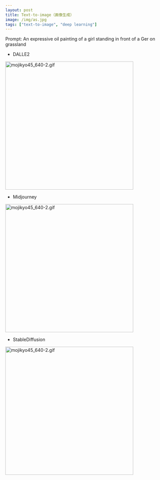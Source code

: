 ```yaml
---
layout: post
title: Text-to-image（画像生成）
image: /img/as.jpg
tags: ["text-to-image", "deep learning"]
---
```


Prompt: An expressive oil painting of a girl standing in front of a Ger on grassland

- DALLE2

<img width="400" alt="mojikyo45_640-2.gif" src="https://user-images.githubusercontent.com/68838083/206990701-122c5243-df1d-47bf-88da-a707d2da5c13.jpg">



- Midjourney

<img width="400" alt="mojikyo45_640-2.gif" src="https://user-images.githubusercontent.com/68838083/206990829-4ad61e6a-2b2c-42bb-b4a9-f402fa605459.png">



- StableDiffusion

<img width="400" alt="mojikyo45_640-2.gif" src="https://user-images.githubusercontent.com/68838083/206990894-636c9735-79a7-4280-8f64-984115d7affa.png">





